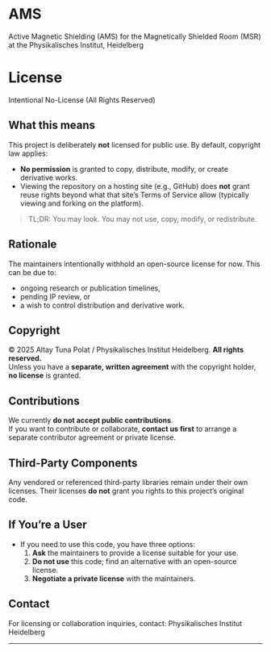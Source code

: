 # AMS
Active Magnetic Shielding (AMS) for the Magnetically Shielded Room (MSR) at the Physikalisches Institut, Heidelberg

# License
Intentional No-License (All Rights Reserved)
## What this means
This project is deliberately **not** licensed for public use. By default, copyright law applies:
- **No permission** is granted to copy, distribute, modify, or create derivative works.
- Viewing the repository on a hosting site (e.g., GitHub) does **not** grant reuse rights beyond what that site’s Terms of Service allow (typically viewing and forking on the platform).

> TL;DR: You may look. You may not use, copy, modify, or redistribute.

## Rationale
The maintainers intentionally withhold an open-source license for now. This can be due to:
- ongoing research or publication timelines,
- pending IP review, or
- a wish to control distribution and derivative work.

## Copyright
© 2025 Altay Tuna Polat / Physikalisches Institut Heidelberg. **All rights reserved.**  
Unless you have a **separate, written agreement** with the copyright holder, **no license** is granted.

## Contributions
We currently **do not accept public contributions**.  
If you want to contribute or collaborate, **contact us first** to arrange a separate contributor agreement or private license.

## Third-Party Components
Any vendored or referenced third-party libraries remain under their own licenses. Their licenses **do not** grant you rights to this project’s original code.

## If You’re a User
- If you need to use this code, you have three options:
  1. **Ask** the maintainers to provide a license suitable for your use.
  2. **Do not use** this code; find an alternative with an open-source license.
  3. **Negotiate a private license** with the maintainers.

## Contact
For licensing or collaboration inquiries, contact: Physikalisches Institut Heidelberg

---

